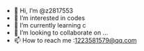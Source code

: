 - 👋 Hi, I’m @z2817553
- 👀 I’m interested in codes
- 🌱 I’m currently learning c
- 💞️ I’m looking to collaborate on ...
- 📫 How to reach me :1223581579@qq.com

<!---
z2817553/z2817553 is a ✨ special ✨ repository because its `README.md` (this file) appears on your GitHub profile.
You can click the Preview link to take a look at your changes.
--->
